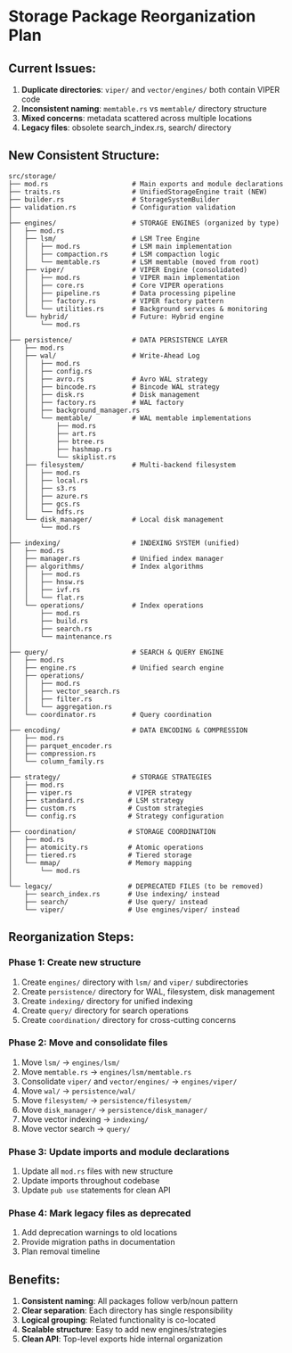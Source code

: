 # Storage Package Reorganization Plan

## Current Issues:
1. **Duplicate directories**: `viper/` and `vector/engines/` both contain VIPER code
2. **Inconsistent naming**: `memtable.rs` vs `memtable/` directory structure
3. **Mixed concerns**: metadata scattered across multiple locations
4. **Legacy files**: obsolete search_index.rs, search/ directory

## New Consistent Structure:

```
src/storage/
├── mod.rs                     # Main exports and module declarations
├── traits.rs                  # UnifiedStorageEngine trait (NEW)
├── builder.rs                 # StorageSystemBuilder
├── validation.rs              # Configuration validation
│
├── engines/                   # STORAGE ENGINES (organized by type)
│   ├── mod.rs
│   ├── lsm/                   # LSM Tree Engine
│   │   ├── mod.rs             # LSM main implementation
│   │   ├── compaction.rs      # LSM compaction logic
│   │   └── memtable.rs        # LSM memtable (moved from root)
│   ├── viper/                 # VIPER Engine (consolidated)
│   │   ├── mod.rs             # VIPER main implementation
│   │   ├── core.rs            # Core VIPER operations
│   │   ├── pipeline.rs        # Data processing pipeline
│   │   ├── factory.rs         # VIPER factory pattern
│   │   └── utilities.rs       # Background services & monitoring
│   └── hybrid/                # Future: Hybrid engine
│       └── mod.rs
│
├── persistence/               # DATA PERSISTENCE LAYER
│   ├── mod.rs
│   ├── wal/                   # Write-Ahead Log
│   │   ├── mod.rs
│   │   ├── config.rs
│   │   ├── avro.rs            # Avro WAL strategy
│   │   ├── bincode.rs         # Bincode WAL strategy
│   │   ├── disk.rs            # Disk management
│   │   ├── factory.rs         # WAL factory
│   │   ├── background_manager.rs
│   │   └── memtable/          # WAL memtable implementations
│   │       ├── mod.rs
│   │       ├── art.rs
│   │       ├── btree.rs
│   │       ├── hashmap.rs
│   │       └── skiplist.rs
│   ├── filesystem/            # Multi-backend filesystem
│   │   ├── mod.rs
│   │   ├── local.rs
│   │   ├── s3.rs
│   │   ├── azure.rs
│   │   ├── gcs.rs
│   │   └── hdfs.rs
│   └── disk_manager/          # Local disk management
│       └── mod.rs
│
├── indexing/                  # INDEXING SYSTEM (unified)
│   ├── mod.rs
│   ├── manager.rs             # Unified index manager
│   ├── algorithms/            # Index algorithms
│   │   ├── mod.rs
│   │   ├── hnsw.rs
│   │   ├── ivf.rs
│   │   └── flat.rs
│   └── operations/            # Index operations
│       ├── mod.rs
│       ├── build.rs
│       ├── search.rs
│       └── maintenance.rs
│
├── query/                     # SEARCH & QUERY ENGINE
│   ├── mod.rs
│   ├── engine.rs              # Unified search engine
│   ├── operations/
│   │   ├── mod.rs
│   │   ├── vector_search.rs
│   │   ├── filter.rs
│   │   └── aggregation.rs
│   └── coordinator.rs         # Query coordination
│
├── encoding/                  # DATA ENCODING & COMPRESSION
│   ├── mod.rs
│   ├── parquet_encoder.rs
│   ├── compression.rs
│   └── column_family.rs
│
├── strategy/                  # STORAGE STRATEGIES
│   ├── mod.rs
│   ├── viper.rs              # VIPER strategy
│   ├── standard.rs           # LSM strategy  
│   ├── custom.rs             # Custom strategies
│   └── config.rs             # Strategy configuration
│
├── coordination/             # STORAGE COORDINATION
│   ├── mod.rs
│   ├── atomicity.rs          # Atomic operations
│   ├── tiered.rs             # Tiered storage
│   └── mmap/                 # Memory mapping
│       └── mod.rs
│
└── legacy/                   # DEPRECATED FILES (to be removed)
    ├── search_index.rs       # Use indexing/ instead
    ├── search/               # Use query/ instead
    └── viper/                # Use engines/viper/ instead
```

## Reorganization Steps:

### Phase 1: Create new structure
1. Create `engines/` directory with `lsm/` and `viper/` subdirectories
2. Create `persistence/` directory for WAL, filesystem, disk management
3. Create `indexing/` directory for unified indexing
4. Create `query/` directory for search operations
5. Create `coordination/` directory for cross-cutting concerns

### Phase 2: Move and consolidate files
1. Move `lsm/` → `engines/lsm/`
2. Move `memtable.rs` → `engines/lsm/memtable.rs`
3. Consolidate `viper/` and `vector/engines/` → `engines/viper/`
4. Move `wal/` → `persistence/wal/`
5. Move `filesystem/` → `persistence/filesystem/`
6. Move `disk_manager/` → `persistence/disk_manager/`
7. Move vector indexing → `indexing/`
8. Move vector search → `query/`

### Phase 3: Update imports and module declarations
1. Update all `mod.rs` files with new structure
2. Update imports throughout codebase
3. Update `pub use` statements for clean API

### Phase 4: Mark legacy files as deprecated
1. Add deprecation warnings to old locations
2. Provide migration paths in documentation
3. Plan removal timeline

## Benefits:
1. **Consistent naming**: All packages follow verb/noun pattern
2. **Clear separation**: Each directory has single responsibility
3. **Logical grouping**: Related functionality is co-located
4. **Scalable structure**: Easy to add new engines/strategies
5. **Clean API**: Top-level exports hide internal organization